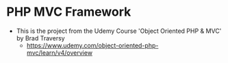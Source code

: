 # PHP MVC Framework

* This is the project from the Udemy Course 'Object Oriented PHP & MVC' by Brad Traversy
    * https://www.udemy.com/object-oriented-php-mvc/learn/v4/overview
